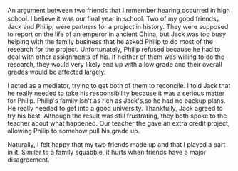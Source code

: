 An argument between two friends that I remember hearing occurred in high school. I believe it was our final year in school. Two of my good friends， Jack and Philip, were partners for a project in history. They were supposed to report on the life of an emperor in ancient China, but Jack was too busy helping with the family business that he asked Philip to do most of the research for the project. Unfortunately, Philip refused because he had to deal with other assignments of his. If neither of them was willing to do the research, they would very likely end up with a low grade and their overall grades would be affected largely.

I acted as a mediator, trying to get both of them to reconcile. I told Jack that he really needed to take his responsibility because it was a serious matter for Philip. Philip's family isn't as rich as Jack's,so he had no backup plans. He really needed to get into a good university. Thankfully, Jack agreed to try his best. Although the result was still frustrating, they both spoke to the teacher about what happened. Our teacher the gave an extra credit project, allowing Philip to somehow pull his grade up.

Naturally, I felt happy that my two friends made up and that I played a part in it. Similar to a family squabble, it hurts when friends have a major disagreement.

